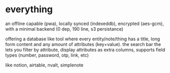 # everything

an offline capable (pwa), locally synced (indexeddb), encrypted (aes-gcm), with a minimal backend (0 dep, 190 line, s3 persistance)

offering a database like tool where every entity/note/thing has a title, long form content and any amount of attributes (key+value). the search bar the lets you filter by attribute, display attributes as extra columns, supports field types (number, password, otp, link, etc)

like notion, airtable, nvalt, simplenote
